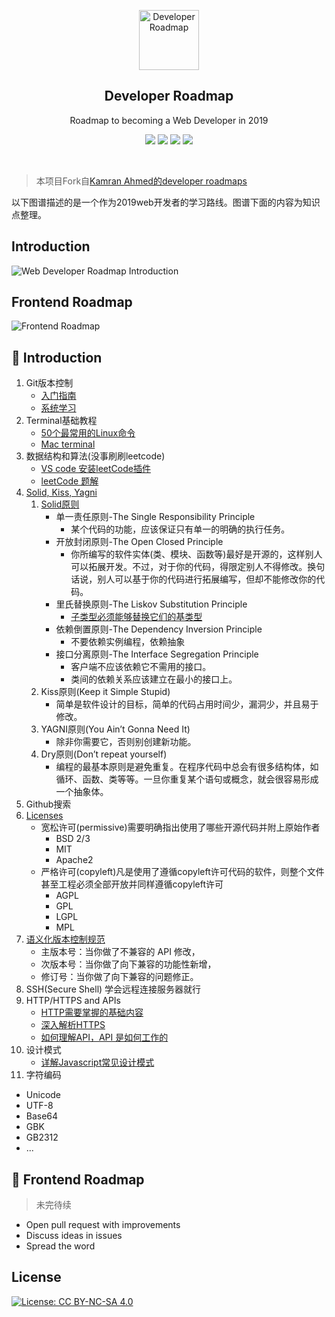 <p align="center">
  <a href="https://github.com/usherwong/developer-roadmap">
    <img src="https://i.imgur.com/Uid1O3A.png" alt="Developer Roadmap" width="96" height="96">
  </a>
  <h2 align="center">Developer Roadmap</h2>
  <p align="center">Roadmap to becoming a Web Developer in 2019</p>
  <p align="center">
    <a href="https://github.com/kamranahmedse/developer-roadmap#-introduction"><img src="https://img.shields.io/badge/Roadmap-2019-yellowgreen.svg"/></a>
          <a href="https://github.com/kamranahmedse/developer-roadmap/releases"><img src="https://img.shields.io/badge/Roadmaps-Past-yellow.svg"/></a>
      <a href="https://twitter.com/home?status=Developer%20Roadmap%20by%20%40kamranahmedse%20http%3A//github.com/kamranahmedse/developer-roadmap"><img src="https://img.shields.io/badge/twitter-tweet-blue.svg"/></a>
<a href="https://twitter.com/kamranahmedse"><img src="https://img.shields.io/badge/feedback-@kamranahmedse-blue.svg" /></a>
  </p>
  <br>
</p>

> 本项目Fork自[Kamran Ahmed的developer roadmaps](https://github.com/kamranahmedse/developer-roadmap)

以下图谱描述的是一个作为2019web开发者的学习路线。图谱下面的内容为知识点整理。

## Introduction

![Web Developer Roadmap Introduction](./images/intro.png)

## Frontend Roadmap

![Frontend Roadmap](./images/frontend.png)


## 🚦 Introduction
1. Git版本控制
    * [入门指南](https://github.com/xirong/my-git/blob/master/ixirong.com.md)
    * [系统学习](https://git-scm.com/book/zh/v2)
2. Terminal基础教程
    * [50个最常用的Linux命令](https://gywbd.github.io/posts/2014/8/50-linux-commands.html)
    * [Mac terminal](https://www.renfei.org/blog/mac-os-x-terminal-101.html)
3. 数据结构和算法(没事刷刷leetcode)
    * [VS code 安装leetCode插件](https://marketplace.visualstudio.com/itemdetails?itemName=shengchen.vscode-leetcode)
    * [leetCode 题解](https://github.com/hanzichi/leetcode/tree/master/Algorithms)
4. [Solid, Kiss, Yagni](https://www.cnblogs.com/shanhe/p/4832584.html)
    1. [Solid原则](https://hackernoon.com/solid-principles-530b2cc2badf)
        * 单一责任原则-The Single Responsibility Principle
            * 某个代码的功能，应该保证只有单一的明确的执行任务。
        * 开放封闭原则-The Open Closed Principle
            * 你所编写的软件实体(类、模块、函数等)最好是开源的，这样别人可以拓展开发。不过，对于你的代码，得限定别人不得修改。换句话说，别人可以基于你的代码进行拓展编写，但却不能修改你的代码。
        * 里氏替换原则-The Liskov Substitution Principle
            * [子类型必须能够替换它们的基类型](https://baike.baidu.com/item/LSP/3156621?fr=aladdin)
        * 依赖倒置原则-The Dependency Inversion Principle
            * 不要依赖实例编程，依赖抽象
        * 接口分离原则-The Interface Segregation Principle
            * 客户端不应该依赖它不需用的接口。
            * 类间的依赖关系应该建立在最小的接口上。
    2. Kiss原则(Keep it Simple Stupid)
        * 简单是软件设计的目标，简单的代码占用时间少，漏洞少，并且易于修改。
    3. YAGNI原则(You Ain’t Gonna Need It)
        * 除非你需要它，否则别创建新功能。
    4. Dry原则(Don’t repeat yourself)
        * 编程的最基本原则是避免重复。在程序代码中总会有很多结构体，如循环、函数、类等等。一旦你重复某个语句或概念，就会很容易形成一个抽象体。
5. Github搜索
6. [Licenses](https://opensource.org/licenses)
    * 宽松许可(permissive)需要明确指出使用了哪些开源代码并附上原始作者
        * BSD 2/3
        * MIT
        * Apache2
    * 严格许可(copyleft)凡是使用了遵循copyleft许可代码的软件，则整个文件甚至工程必须全部开放并同样遵循copyleft许可
        * AGPL
        * GPL
        * LGPL
        * MPL
7. [语义化版本控制规范](https://semver.org/lang/zh-CN/)
    * 主版本号：当你做了不兼容的 API 修改，
    * 次版本号：当你做了向下兼容的功能性新增，
    * 修订号：当你做了向下兼容的问题修正。
8. SSH(Secure Shell) 学会远程连接服务器就行
9. HTTP/HTTPS and APIs
    * [HTTP需要掌握的基础内容](https://zhuanlan.zhihu.com/p/60450391?utm_source=wechat_session&utm_medium=social&s_r=0#showWechatShareTip)
    * [深入解析HTTPS](https://www.cnblogs.com/qcloud1001/p/6526445.html)
    * [如何理解API，API 是如何工作的](https://blog.csdn.net/cumtdeyurenjie/article/details/80211896)
10. 设计模式
    * [详解Javascript常见设计模式](https://github.com/usherwong/design-pattern-es6/wiki)
11. 字符编码
  - Unicode
  - UTF-8
  - Base64
  - GBK
  - GB2312
  - ...

## 🙌 Frontend Roadmap

> 未完待续

- Open pull request with improvements
- Discuss ideas in issues
- Spread the word
 
## License

[![License: CC BY-NC-SA 4.0](https://img.shields.io/badge/License-CC%20BY--NC--SA%204.0-lightgrey.svg)](https://creativecommons.org/licenses/by-nc-sa/4.0/)
